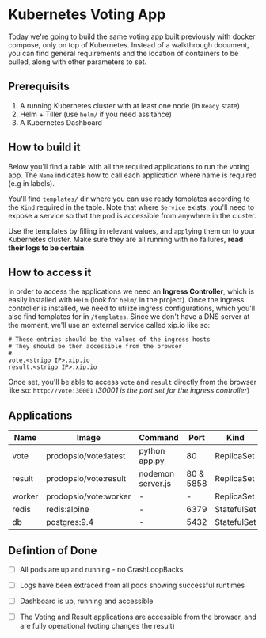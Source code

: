 # Kubernetes Voting App

Today we're going to build the same voting app built previously with docker compose, only on top of Kubernetes.
Instead of a walkthrough document, you can find general requirements and the location of containers to be pulled, along with other parameters to set.

## Prerequisits

1. A running Kubernetes cluster with at least one node (in `Ready` state)
1. Helm + Tiller (use `helm/` if you need assitance)
1. A Kubernetes Dashboard

## How to build it

Below you'll find a table with all the required applications to run the voting app.
The `Name` indicates how to call each application where name is required (e.g in labels).


You'll find `templates/` dir where you can use ready templates according to the `Kind` required in the table.
Note that where `Service` exists, you'll need to expose a service so that the pod is accessible from anywhere in the cluster.

Use the templates by filling in relevant values, and `apply`ing them on to your Kubernetes cluster. Make sure they are all running with no failures, **read their logs to be certain**.

## How to access it

In order to access the applications we need an **Ingress Controller**, which is easily installed with `Helm` (look for `helm/` in the project).
Once the ingress controller is installed, we need to utilize ingress configurations, which you'll also find templates for in `/templates`.
Since we don't have a DNS server at the moment, we'll use an external service called xip.io like so:
```
# These entries should be the values of the ingress hosts
# They should be then accessible from the browser
#
vote.<strigo IP>.xip.io
result.<strigo IP>.xip.io
```
Once set, you'll be able to access `vote` and `result` directly from the browser like so: `http://vote:30001`
(*30001 is the port set for the ingress controller*)


## Applications

Name | Image | Command | Port | Kind | URL | Service | Ingress
--- | --- | --- | --- | --- | --- | --- | ---
vote | prodopsio/vote:latest | python app.py | 80 | ReplicaSet | vote.<strigo IP>.xip.io | vote:80 | V
result | prodopsio/vote:result | nodemon server.js | 80 & 5858 | ReplicaSet | result.<strigo IP>.xip.io | result:80 | V
worker | prodopsio/vote:worker | - | - | ReplicaSet | - | - | -
redis | redis:alpine | - | 6379 | StatefulSet | - | redis:6379 | -
db | postgres:9.4 | - | 5432 | StatefulSet | - | db:5432 | -


## Defintion of Done
- [ ] All pods are up and running - no CrashLoopBacks
- [ ] Logs have been extraced from all pods showing successful runtimes
- [ ] Dashboard is up, running and accessible
- [ ] The Voting and Result applications are accessible from the browser, and are fully operational (voting changes the result)


